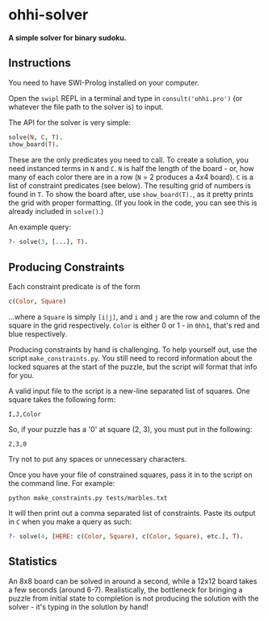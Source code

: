 # ohhi-solver

#### A simple solver for binary sudoku.

## Instructions

You need to have SWI-Prolog installed on your computer.

Open the `swipl` REPL in a terminal and type in `consult('ohhi.pro')` (or whatever the file path to the solver is) to input.

The API for the solver is very simple:

```prolog
solve(N, C, T).
show_board(T).
```

These are the only predicates you need to call.  To create a solution, you need instanced terms in `N` and `C`.  `N` is half the length of the board - or, how many of each color there are in a row (`N` = 2 produces a 4x4 board).  `C` is a list of constraint predicates (see below).  The resulting grid of numbers is found in `T`.  To show the board after, use `show_board(T).`, as it pretty prints the grid with proper formatting.  (If you look in the code, you can see this is already included in `solve()`.)

An example query:

```prolog
?- solve(3, [...], T).
```

## Producing Constraints

Each constraint predicate is of the form

```prolog
c(Color, Square)
```

...where a `Square` is simply `[i|j]`, and `i` and `j` are the row and column of the square in the grid respectively.  `Color` is either 0 or 1 - in `0hh1`, that's red and blue respectively.

Producing constraints by hand is challenging.  To help yourself out, use the script `make_constraints.py`.  You still need to record information about the locked squares at the start of the puzzle, but the script will format that info for you.

A valid input file to the script is a new-line separated list of squares.  One square takes the following form:

```
I,J,Color
```

So, if  your puzzle has a '0' at square (2, 3), you must put in the following:

```
2,3,0
```

Try not to put any spaces or unnecessary characters.

Once you have your file of constrained squares, pass it in to the script on the command line.  For example:

```
python make_constraints.py tests/marbles.txt
```

It will then print out a comma separated list of constraints.  Paste its output in `C` when you make a query as such:

```prolog
?- solve(4, [HERE: c(Color, Square), c(Color, Square), etc.], T).
```

## Statistics

An 8x8 board can be solved in around a second, while a 12x12 board takes a few seconds (around 6-7).  Realistically, the bottleneck for bringing a puzzle from initial state to completion is not producing the solution with the solver - it's typing in the solution by hand!





